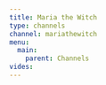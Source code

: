 ```yaml
---
title: Maria the Witch
type: channels
channel: mariathewitch
menu:
  main:
    parent: Channels
vides:
---
```

